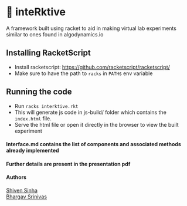 # 🚀 inteRktive
A framework built using racket to aid in making virtual lab experiments similar to ones found in algodynamics.io

## Installing RacketScript
- Install racketscript: https://github.com/racketscript/racketscript/
- Make sure to have the path to `racks` in `PATH`s env variable

## Running the code
- Run `racks interktive.rkt`
- This will generate js code in js-build/ folder which contains the `index.html` file.
- Serve the html file or open it directly in the browser to view the built experiment

#### Interface.md contains the list of components and associated methods already implemented

#### Further details are present in the presentation pdf

#### Authors
[Shiven Sinha](https://github.com/shivensinha4)  
[Bhargav Srinivas](https://github.com/herocharge)  